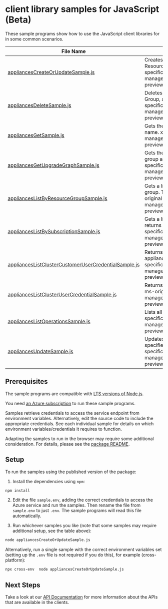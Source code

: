 # client library samples for JavaScript (Beta)

These sample programs show how to use the JavaScript client libraries for in some common scenarios.

| **File Name**                                                                                             | **Description**                                                                                                                                                                                                                                                                                         |
| --------------------------------------------------------------------------------------------------------- | ------------------------------------------------------------------------------------------------------------------------------------------------------------------------------------------------------------------------------------------------------------------------------------------------------- |
| [appliancesCreateOrUpdateSample.js][appliancescreateorupdatesample]                                       | Creates or updates an Appliance in the specified Subscription and Resource Group. x-ms-original-file: specification/resourceconnector/resource-manager/Microsoft.ResourceConnector/preview/2022-04-15-preview/examples/AppliancesCreate_Update.json                                                     |
| [appliancesDeleteSample.js][appliancesdeletesample]                                                       | Deletes an Appliance with the specified Resource Name, Resource Group, and Subscription Id. x-ms-original-file: specification/resourceconnector/resource-manager/Microsoft.ResourceConnector/preview/2022-04-15-preview/examples/AppliancesDelete.json                                                  |
| [appliancesGetSample.js][appliancesgetsample]                                                             | Gets the details of an Appliance with a specified resource group and name. x-ms-original-file: specification/resourceconnector/resource-manager/Microsoft.ResourceConnector/preview/2022-04-15-preview/examples/AppliancesGet.json                                                                      |
| [appliancesGetUpgradeGraphSample.js][appliancesgetupgradegraphsample]                                     | Gets the upgrade graph of an Appliance with a specified resource group and name and specific release train. x-ms-original-file: specification/resourceconnector/resource-manager/Microsoft.ResourceConnector/preview/2022-04-15-preview/examples/UpgradeGraph.json                                      |
| [appliancesListByResourceGroupSample.js][applianceslistbyresourcegroupsample]                             | Gets a list of Appliances in the specified subscription and resource group. The operation returns properties of each Appliance. x-ms-original-file: specification/resourceconnector/resource-manager/Microsoft.ResourceConnector/preview/2022-04-15-preview/examples/AppliancesListByResourceGroup.json |
| [appliancesListBySubscriptionSample.js][applianceslistbysubscriptionsample]                               | Gets a list of Appliances in the specified subscription. The operation returns properties of each Appliance x-ms-original-file: specification/resourceconnector/resource-manager/Microsoft.ResourceConnector/preview/2022-04-15-preview/examples/AppliancesListBySubscription.json                      |
| [appliancesListClusterCustomerUserCredentialSample.js][applianceslistclustercustomerusercredentialsample] | Returns the cluster customer user credentials for the dedicated appliance. x-ms-original-file: specification/resourceconnector/resource-manager/Microsoft.ResourceConnector/preview/2022-04-15-preview/examples/AppliancesListClusterCustomerUserCredential.json                                        |
| [appliancesListClusterUserCredentialSample.js][applianceslistclusterusercredentialsample]                 | Returns the cluster user credentials for the dedicated appliance. x-ms-original-file: specification/resourceconnector/resource-manager/Microsoft.ResourceConnector/preview/2022-04-15-preview/examples/AppliancesListClusterUserCredential.json                                                         |
| [appliancesListOperationsSample.js][applianceslistoperationssample]                                       | Lists all available Appliances operations. x-ms-original-file: specification/resourceconnector/resource-manager/Microsoft.ResourceConnector/preview/2022-04-15-preview/examples/AppliancesListOperations.json                                                                                           |
| [appliancesUpdateSample.js][appliancesupdatesample]                                                       | Updates an Appliance with the specified Resource Name in the specified Resource Group and Subscription. x-ms-original-file: specification/resourceconnector/resource-manager/Microsoft.ResourceConnector/preview/2022-04-15-preview/examples/AppliancesPatch.json                                       |

## Prerequisites

The sample programs are compatible with [LTS versions of Node.js](https://github.com/nodejs/release#release-schedule).

You need [an Azure subscription][freesub] to run these sample programs.

Samples retrieve credentials to access the service endpoint from environment variables. Alternatively, edit the source code to include the appropriate credentials. See each individual sample for details on which environment variables/credentials it requires to function.

Adapting the samples to run in the browser may require some additional consideration. For details, please see the [package README][package].

## Setup

To run the samples using the published version of the package:

1. Install the dependencies using `npm`:

```bash
npm install
```

2. Edit the file `sample.env`, adding the correct credentials to access the Azure service and run the samples. Then rename the file from `sample.env` to just `.env`. The sample programs will read this file automatically.

3. Run whichever samples you like (note that some samples may require additional setup, see the table above):

```bash
node appliancesCreateOrUpdateSample.js
```

Alternatively, run a single sample with the correct environment variables set (setting up the `.env` file is not required if you do this), for example (cross-platform):

```bash
npx cross-env  node appliancesCreateOrUpdateSample.js
```

## Next Steps

Take a look at our [API Documentation][apiref] for more information about the APIs that are available in the clients.

[appliancescreateorupdatesample]: https://github.com/Azure/azure-sdk-for-js/blob/main/sdk/resourceconnector/arm-resourceconnector/samples/v1-beta/javascript/appliancesCreateOrUpdateSample.js
[appliancesdeletesample]: https://github.com/Azure/azure-sdk-for-js/blob/main/sdk/resourceconnector/arm-resourceconnector/samples/v1-beta/javascript/appliancesDeleteSample.js
[appliancesgetsample]: https://github.com/Azure/azure-sdk-for-js/blob/main/sdk/resourceconnector/arm-resourceconnector/samples/v1-beta/javascript/appliancesGetSample.js
[appliancesgetupgradegraphsample]: https://github.com/Azure/azure-sdk-for-js/blob/main/sdk/resourceconnector/arm-resourceconnector/samples/v1-beta/javascript/appliancesGetUpgradeGraphSample.js
[applianceslistbyresourcegroupsample]: https://github.com/Azure/azure-sdk-for-js/blob/main/sdk/resourceconnector/arm-resourceconnector/samples/v1-beta/javascript/appliancesListByResourceGroupSample.js
[applianceslistbysubscriptionsample]: https://github.com/Azure/azure-sdk-for-js/blob/main/sdk/resourceconnector/arm-resourceconnector/samples/v1-beta/javascript/appliancesListBySubscriptionSample.js
[applianceslistclustercustomerusercredentialsample]: https://github.com/Azure/azure-sdk-for-js/blob/main/sdk/resourceconnector/arm-resourceconnector/samples/v1-beta/javascript/appliancesListClusterCustomerUserCredentialSample.js
[applianceslistclusterusercredentialsample]: https://github.com/Azure/azure-sdk-for-js/blob/main/sdk/resourceconnector/arm-resourceconnector/samples/v1-beta/javascript/appliancesListClusterUserCredentialSample.js
[applianceslistoperationssample]: https://github.com/Azure/azure-sdk-for-js/blob/main/sdk/resourceconnector/arm-resourceconnector/samples/v1-beta/javascript/appliancesListOperationsSample.js
[appliancesupdatesample]: https://github.com/Azure/azure-sdk-for-js/blob/main/sdk/resourceconnector/arm-resourceconnector/samples/v1-beta/javascript/appliancesUpdateSample.js
[apiref]: https://docs.microsoft.com/javascript/api/@azure/arm-resourceconnector?view=azure-node-preview
[freesub]: https://azure.microsoft.com/free/
[package]: https://github.com/Azure/azure-sdk-for-js/tree/main/sdk/resourceconnector/arm-resourceconnector/README.md